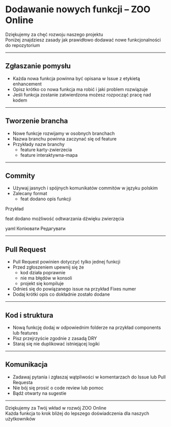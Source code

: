 # Dodawanie nowych funkcji – ZOO Online

Dziękujemy za chęć rozwoju naszego projektu  
Poniżej znajdziesz zasady jak prawidłowo dodawać nowe funkcjonalności do repozytorium

---

## Zgłaszanie pomysłu

- Każda nowa funkcja powinna być opisana w Issue z etykietą enhancement  
- Opisz krótko co nowa funkcja ma robić i jaki problem rozwiązuje  
- Jeśli funkcja zostanie zatwierdzona możesz rozpocząć pracę nad kodem

---

## Tworzenie brancha

- Nowe funkcje rozwijamy w osobnych branchach  
- Nazwa branchu powinna zaczynać się od feature  
- Przykłady nazw branchy  
  - feature karty-zwierzecia  
  - feature interaktywna-mapa

---

## Commity

- Używaj jasnych i spójnych komunikatów commitów w języku polskim  
- Zalecany format  
  - feat dodano opis funkcji

Przykład

feat dodano możliwość odtwarzania dźwięku zwierzęcia

yaml
Копіювати
Редагувати

---

## Pull Request

- Pull Request powinien dotyczyć tylko jednej funkcji  
- Przed zgłoszeniem upewnij się że  
  - kod działa poprawnie  
  - nie ma błędów w konsoli  
  - projekt się kompiluje  
- Odnieś się do powiązanego issue na przykład Fixes numer  
- Dodaj krótki opis co dokładnie zostało dodane

---

## Kod i struktura

- Nową funkcję dodaj w odpowiednim folderze na przykład components lub features  
- Pisz przejrzyście zgodnie z zasadą DRY  
- Staraj się nie duplikować istniejącej logiki

---

## Komunikacja

- Zadawaj pytania i zgłaszaj wątpliwości w komentarzach do Issue lub Pull Requesta  
- Nie bój się prosić o code review lub pomoc  
- Bądź otwarty na sugestie

---

Dziękujemy za Twój wkład w rozwój ZOO Online  
Każda funkcja to krok bliżej do lepszego doświadczenia dla naszych użytkowników
